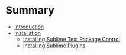 # Summary

* [Introduction](README.md)
* [Installation](installation.md)
   * [Installing Sublime Text Package Control](01-Installation/02-sublime-plugins.md)
   * [Installing Sublime Plugins](01-Installation/01-sublime-plugins.md)

